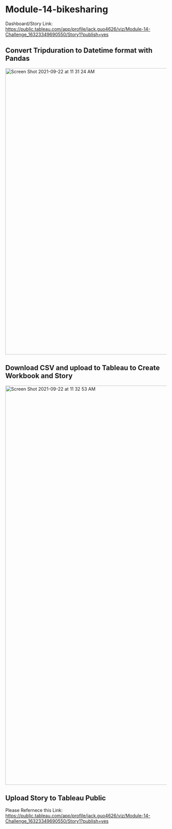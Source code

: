 # Module-14-bikesharing


Dashboard/Story Link: https://public.tableau.com/app/profile/jack.guo4626/viz/Module-14-Challenge_16323349690550/Story1?publish=yes

## Convert Tripduration to Datetime format with Pandas

<img width="896" alt="Screen Shot 2021-09-22 at 11 31 24 AM" src="https://user-images.githubusercontent.com/83923903/134401323-dd496535-2e16-4d31-b764-3b5b59e51291.png">


## Download CSV and upload to Tableau to Create Workbook and Story
<img width="1249" alt="Screen Shot 2021-09-22 at 11 32 53 AM" src="https://user-images.githubusercontent.com/83923903/134401567-c09bb0a9-33d5-4222-87cf-22dd9ee49db3.png">

## Upload Story to Tableau Public

Please Refernece this Link: https://public.tableau.com/app/profile/jack.guo4626/viz/Module-14-Challenge_16323349690550/Story1?publish=yes
